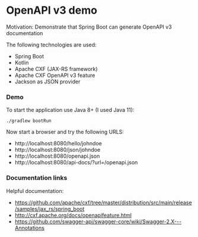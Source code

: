# OpenAPI v3 demo

Motivation: Demonstrate that Spring Boot can generate OpenAPI v3 documentation

The following technologies are used:
* Spring Boot
* Kotlin
* Apache CXF (JAX-RS framework)
* Apache CXF OpenAPI v3 feature
* Jackson as JSON provider 

### Demo

To start the application use Java 8+ (I used Java 11):
```
./gradlew bootRun
```

Now start a browser and try the following URLS:
* http://localhost:8080/hello/johndoe
* http://localhost:8080/json/johndoe
* http://localhost:8080/openapi.json
* http://localhost:8080/api-docs/?url=/openapi.json

### Documentation links

Helpful documentation:
* https://github.com/apache/cxf/tree/master/distribution/src/main/release/samples/jax_rs/spring_boot
* http://cxf.apache.org/docs/openapifeature.html
* https://github.com/swagger-api/swagger-core/wiki/Swagger-2.X---Annotations

